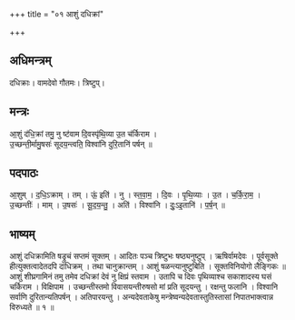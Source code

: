 +++
title = "०१ आशुं दधिक्रां"

+++
## अधिमन्त्रम्
दधिक्राः। वामदेवो गौतमः। त्रिष्टुप्।

## मन्त्रः
आ॒शुं द॑धि॒क्रां तमु॒ नु ष्ट॑वाम दि॒वस्पृ॑थि॒व्या उ॒त च॑र्किराम ।  
उ॒च्छन्ती॒र्मामु॒षसः॑ सूदय॒न्त्वति॒ विश्वा॑नि दुरि॒तानि॑ पर्षन् ॥

## पदपाठः
आ॒शुम् । द॒धि॒ऽक्राम् । तम् । ऊं॒ इति॑ । नु । स्त॒वा॒म॒ । दि॒वः । पृ॒थि॒व्याः । उ॒त । च॒र्कि॒रा॒म॒ ।  
उ॒च्छन्तीः॑ । माम् । उ॒षसः॑ । सू॒द॒य॒न्तु॒ । अति॑ । विश्वा॑नि । दुः॒ऽइ॒तानि॑ । प॒र्ष॒न् ॥

## भाष्यम्
आशुं दधिक्रामिति षड्रुचं सप्तमं सूक्तम् । आदितः पञ्च त्रिष्टुभः षष्ठ्यनुष्टुप् । ऋषिर्वामदेवः । पूर्वसूक्ते हीत्युक्तत्वादेतदपि दाधिक्रम् । तथा चानुक्रान्तम् । आशुं षळन्त्यानुष्टुबिति । सूक्तविनियोगो लैङ्गिकः ॥आशुं शीघ्रगामिनं तमु तमेव दधिक्रां देवं नु क्षिप्रं स्तवाम । उतापि च दिवः पृथिव्याश्च सकाशादस्य घसं चर्किराम । विक्षिपाम । उच्छन्तीस्तमो विवासयन्तीरुषसो मां प्रति सूदयन्तु । रक्षन्तु फलानि । विश्वानि सर्वाणि दुरितान्यतिपर्षन् । अतिपारयन्तु । अन्यदेवताकेषु मन्त्रेष्वन्यदेवतास्तुतिस्तासां निपातभाक्त्वान्न विरुध्यते ॥ १ ॥